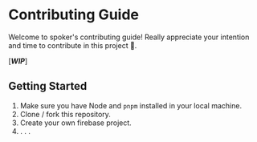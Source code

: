 # Contributing Guide

Welcome to spoker's contributing guide! Really appreciate your intention and time to contribute in this project 🙇.

[**_WIP_**]

## Getting Started

1. Make sure you have Node and `pnpm` installed in your local machine. 
2. Clone / fork this repository.
3. Create your own firebase project.
4. . . .